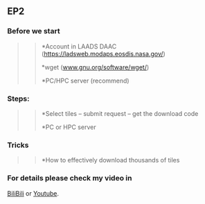 ## EP2

### Before we start
>>*Account in LAADS DAAC (https://ladsweb.modaps.eosdis.nasa.gov/)
>>
>>*wget (www.gnu.org/software/wget/)
>>
>>*PC/HPC server (recommend)

### Steps:
>>*Select tiles – submit request – get the download code
>>
>>*PC or HPC server 

### Tricks
>>*How to effectively download thousands of tiles

### For details please check my video in
[BiliBili](https://www.bilibili.com/video/BV1G44y1P7Ts) or [Youtube](https://www.youtube.com/watch?v=xmTW9psiFWU&list=PL8B89O7x7hGign7l0M93WsHcvnJdilp9G&index=2&t=1s).

